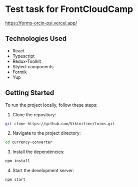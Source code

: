 # Test task for FrontCloudCamp

https://forms-orcin-psi.vercel.app/

## Technologies Used

- React
- Typescript
- Redux-Toolkit
- Styled-components
- Formik
- Yup

## Getting Started

To run the project locally, follow these steps:

1. Clone the repository:

```bash
git clone https://github.com/Viktorline/forms.git
```

2. Navigate to the project directory:

```bash
cd currency-converter
```

3. Install the dependencies:

```bash
npm install
```

4. Start the development server:

```bash
npm start
```
